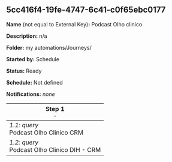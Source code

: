 ## 5cc416f4-19fe-4747-6c41-c0f65ebc0177

**Name** (not equal to External Key)**:** Podcast Olho clinico

**Description:** n/a

**Folder:** my automations/Journeys/

**Started by:** Schedule

**Status:** Ready

**Schedule:** Not defined

**Notifications:** _none_


| Step 1<br>_<small>-</small>_ |
| --- |
| _1.1: query_<br>Podcast Olho Clinico CRM |
| _1.2: query_<br>Podcast Olho Clinico DIH - CRM |
